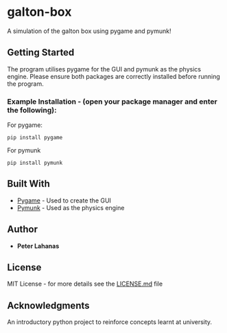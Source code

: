 # galton-box
A simulation of the galton box using pygame and pymunk!

## Getting Started
The program utilises pygame for the GUI and pymunk as the physics engine. Please ensure both packages are correctly installed before running the program. 

### Example Installation - (open your package manager and enter the following):
For pygame:
```
pip install pygame
```
For pymunk
```
pip install pymunk
```

## Built With
* [Pygame](https://www.pygame.org/news) - Used to create the GUI
* [Pymunk](http://www.pymunk.org/en/latest/index.html) - Used as the physics engine

## Author
* **Peter Lahanas**

## License
MIT License - for more details see the [LICENSE.md](LICENSE.md) file 

## Acknowledgments
An introductory python project to reinforce concepts learnt at university. 
